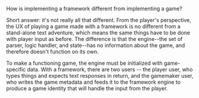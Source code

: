 How is implementing a framework different from implementing a game?

Short answer: it's not really all that different. From the player's perspective, the UX of playing a game made with a framework is no different from a stand-alone text adventure, which means the same things have to be done with player input as before. The difference is that the engine--the set of parser, logic handler, and state--has no information about the game, and therefore doesn't function on its own.

To make a functioning game, the engine must be initialized with game-specific data. With a framework, there are two users -- the player user, who types things and expects text responses in return, and the gamemaker user, who writes the game metadata and feeds it to the framework engine to produce a game identity that will handle the input from the player.